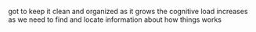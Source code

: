 got to keep it clean and organized as it grows
the cognitive load increases as we need to find and locate information about how things works